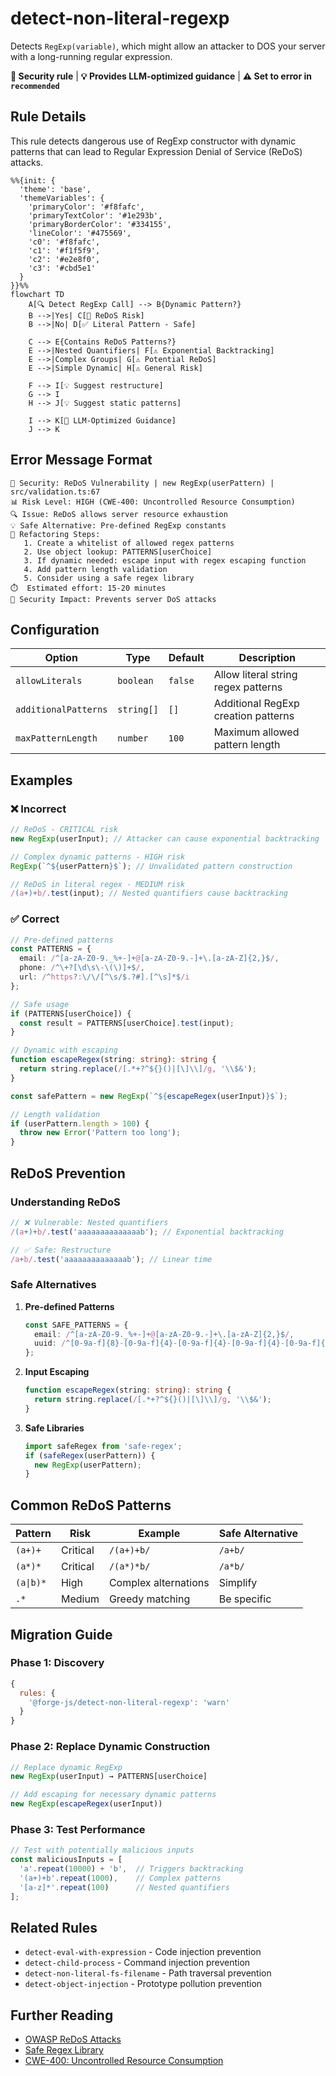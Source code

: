 # detect-non-literal-regexp

Detects `RegExp(variable)`, which might allow an attacker to DOS your server with a long-running regular expression.

**🚨 Security rule** | **💡 Provides LLM-optimized guidance** | **⚠️ Set to error in `recommended`**

## Rule Details

This rule detects dangerous use of RegExp constructor with dynamic patterns that can lead to Regular Expression Denial of Service (ReDoS) attacks.

```mermaid
%%{init: {
  'theme': 'base',
  'themeVariables': {
    'primaryColor': '#f8fafc',
    'primaryTextColor': '#1e293b',
    'primaryBorderColor': '#334155',
    'lineColor': '#475569',
    'c0': '#f8fafc',
    'c1': '#f1f5f9',
    'c2': '#e2e8f0',
    'c3': '#cbd5e1'
  }
}}%%
flowchart TD
    A[🔍 Detect RegExp Call] --> B{Dynamic Pattern?}
    B -->|Yes| C[🚨 ReDoS Risk]
    B -->|No| D[✅ Literal Pattern - Safe]

    C --> E{Contains ReDoS Patterns?}
    E -->|Nested Quantifiers| F[⚠️ Exponential Backtracking]
    E -->|Complex Groups| G[⚠️ Potential ReDoS]
    E -->|Simple Dynamic| H[⚠️ General Risk]

    F --> I[💡 Suggest restructure]
    G --> I
    H --> J[💡 Suggest static patterns]

    I --> K[📝 LLM-Optimized Guidance]
    J --> K
```

## Error Message Format

```
🚨 Security: ReDoS Vulnerability | new RegExp(userPattern) | src/validation.ts:67
📊 Risk Level: HIGH (CWE-400: Uncontrolled Resource Consumption)
🔍 Issue: ReDoS allows server resource exhaustion
💡 Safe Alternative: Pre-defined RegExp constants
🔧 Refactoring Steps:
   1. Create a whitelist of allowed regex patterns
   2. Use object lookup: PATTERNS[userChoice]
   3. If dynamic needed: escape input with regex escaping function
   4. Add pattern length validation
   5. Consider using a safe regex library
⏱️  Estimated effort: 15-20 minutes
🔗 Security Impact: Prevents server DoS attacks
```

## Configuration

| Option | Type | Default | Description |
|--------|------|---------|-------------|
| `allowLiterals` | `boolean` | `false` | Allow literal string regex patterns |
| `additionalPatterns` | `string[]` | `[]` | Additional RegExp creation patterns |
| `maxPatternLength` | `number` | `100` | Maximum allowed pattern length |

## Examples

### ❌ Incorrect

```typescript
// ReDoS - CRITICAL risk
new RegExp(userInput); // Attacker can cause exponential backtracking

// Complex dynamic patterns - HIGH risk
RegExp(`^${userPattern}$`); // Unvalidated pattern construction

// ReDoS in literal regex - MEDIUM risk
/(a+)+b/.test(input); // Nested quantifiers cause backtracking
```

### ✅ Correct

```typescript
// Pre-defined patterns
const PATTERNS = {
  email: /^[a-zA-Z0-9._%+-]+@[a-zA-Z0-9.-]+\.[a-zA-Z]{2,}$/,
  phone: /^\+?[\d\s\-\(\)]+$/,
  url: /^https?:\/\/[^\s/$.?#].[^\s]*$/i
};

// Safe usage
if (PATTERNS[userChoice]) {
  const result = PATTERNS[userChoice].test(input);
}

// Dynamic with escaping
function escapeRegex(string: string): string {
  return string.replace(/[.*+?^${}()|[\]\\]/g, '\\$&');
}

const safePattern = new RegExp(`^${escapeRegex(userInput)}$`);

// Length validation
if (userPattern.length > 100) {
  throw new Error('Pattern too long');
}
```

## ReDoS Prevention

### Understanding ReDoS

```javascript
// ❌ Vulnerable: Nested quantifiers
/(a+)+b/.test('aaaaaaaaaaaaaab'); // Exponential backtracking

// ✅ Safe: Restructure
/a+b/.test('aaaaaaaaaaaaaab'); // Linear time
```

### Safe Alternatives

1. **Pre-defined Patterns**
   ```typescript
   const SAFE_PATTERNS = {
     email: /^[a-zA-Z0-9._%+-]+@[a-zA-Z0-9.-]+\.[a-zA-Z]{2,}$/,
     uuid: /^[0-9a-f]{8}-[0-9a-f]{4}-[0-9a-f]{4}-[0-9a-f]{4}-[0-9a-f]{12}$/i
   };
   ```

2. **Input Escaping**
   ```typescript
   function escapeRegex(string: string): string {
     return string.replace(/[.*+?^${}()|[\]\\]/g, '\\$&');
   }
   ```

3. **Safe Libraries**
   ```typescript
   import safeRegex from 'safe-regex';
   if (safeRegex(userPattern)) {
     new RegExp(userPattern);
   }
   ```

## Common ReDoS Patterns

| Pattern | Risk | Example | Safe Alternative |
|---------|------|---------|------------------|
| `(a+)+` | Critical | `/(a+)+b/` | `/a+b/` |
| `(a*)*` | Critical | `/(a*)*b/` | `/a*b/` |
| `(a\|b)*` | High | Complex alternations | Simplify |
| `.*` | Medium | Greedy matching | Be specific |

## Migration Guide

### Phase 1: Discovery
```javascript
{
  rules: {
    '@forge-js/detect-non-literal-regexp': 'warn'
  }
}
```

### Phase 2: Replace Dynamic Construction
```typescript
// Replace dynamic RegExp
new RegExp(userInput) → PATTERNS[userChoice]

// Add escaping for necessary dynamic patterns
new RegExp(escapeRegex(userInput))
```

### Phase 3: Test Performance
```typescript
// Test with potentially malicious inputs
const maliciousInputs = [
  'a'.repeat(10000) + 'b',  // Triggers backtracking
  '(a+)+b'.repeat(1000),    // Complex patterns
  '[a-z]*'.repeat(100)      // Nested quantifiers
];
```

## Related Rules

- `detect-eval-with-expression` - Code injection prevention
- `detect-child-process` - Command injection prevention
- `detect-non-literal-fs-filename` - Path traversal prevention
- `detect-object-injection` - Prototype pollution prevention

## Further Reading

- [OWASP ReDoS Attacks](https://owasp.org/www-community/attacks/Regular_expression_Denial_of_Service_-_ReDoS)
- [Safe Regex Library](https://github.com/substack/safe-regex)
- [CWE-400: Uncontrolled Resource Consumption](https://cwe.mitre.org/data/definitions/400.html)
